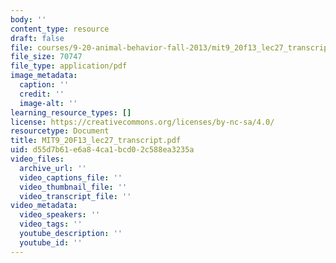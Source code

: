 ```yaml
---
body: ''
content_type: resource
draft: false
file: courses/9-20-animal-behavior-fall-2013/mit9_20f13_lec27_transcript.pdf
file_size: 70747
file_type: application/pdf
image_metadata:
  caption: ''
  credit: ''
  image-alt: ''
learning_resource_types: []
license: https://creativecommons.org/licenses/by-nc-sa/4.0/
resourcetype: Document
title: MIT9_20F13_lec27_transcript.pdf
uid: d55d7b61-e6a8-4ca1-bcd0-2c588ea3235a
video_files:
  archive_url: ''
  video_captions_file: ''
  video_thumbnail_file: ''
  video_transcript_file: ''
video_metadata:
  video_speakers: ''
  video_tags: ''
  youtube_description: ''
  youtube_id: ''
---
```

